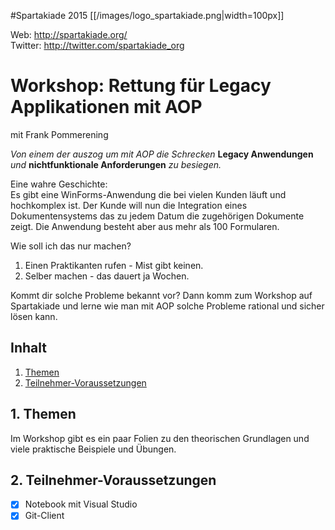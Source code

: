 #Spartakiade 2015
[[/images/logo_spartakiade.png|width=100px]]

Web: http://spartakiade.org/  
Twitter: http://twitter.com/spartakiade_org

# Workshop: Rettung für Legacy Applikationen mit AOP
mit Frank Pommerening

*Von einem der auszog um mit AOP die Schrecken* **Legacy Anwendungen** *und* **nichtfunktionale Anforderungen** *zu besiegen.*


Eine wahre Geschichte:<br>
Es gibt eine WinForms-Anwendung die bei vielen Kunden läuft und hochkomplex ist. Der Kunde will nun die Integration eines Dokumentensystems das zu jedem Datum die zugehörigen Dokumente zeigt. Die Anwendung besteht aber aus mehr als 100 Formularen.

Wie soll ich das nur machen?<br>
1. Einen Praktikanten rufen - Mist gibt keinen.<br>
2. Selber machen - das dauert ja Wochen.<br>

Kommt dir solche Probleme bekannt vor? Dann komm zum Workshop auf Spartakiade und lerne wie man mit AOP solche Probleme rational und sicher lösen kann.

## Inhalt
1. [Themen](#themen)
2. [Teilnehmer-Voraussetzungen](#voraussetzungen)

<a name="themen"></a>
## 1. Themen
Im Workshop gibt es ein paar Folien zu den theorischen Grundlagen und viele praktische Beispiele und Übungen.



<a name="voraussetzungen"></a>
## 2. Teilnehmer-Voraussetzungen
- [x] Notebook mit Visual Studio
- [x] Git-Client